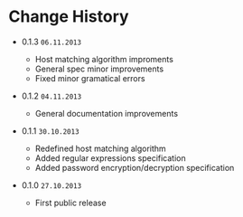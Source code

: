 # Change History

- 0.1.3 `06.11.2013`

  * Host matching algorithm improments
  * General spec minor improvements
  * Fixed minor gramatical errors

- 0.1.2 `04.11.2013`

  * General documentation improvements

- 0.1.1 `30.10.2013`

  * Redefined host matching algorithm
  * Added regular expressions specification
  * Added password encryption/decryption specification

- 0.1.0 `27.10.2013`

  * First public release